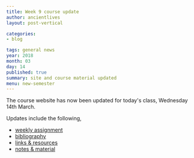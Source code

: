 ```yaml
---
title: Week 9 course update
author: ancientlives
layout: post-vertical

categories:
- blog

tags: general news
year: 2018
month: 03
day: 14
published: true
summary: site and course material updated
menu: new-semester
---
```


The course website has now been updated for today's class, Wednesday 14th March.

Updates include the following,

* [weekly assignment](/weekly_assignment)
* [bibliography](/bibliography)
* [links & resources](/links)
* [notes & material](/notes)
